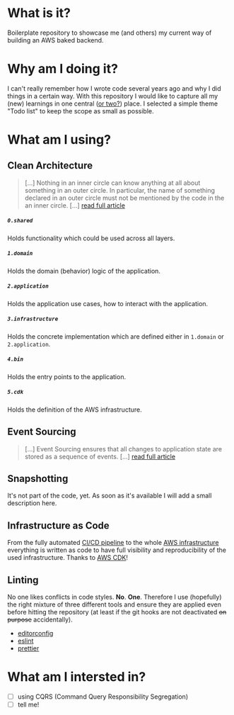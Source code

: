 # What is it?

Boilerplate repository to showcase me (and others) my current way of building an AWS baked backend.

# Why am I doing it?

I can't really remember how I wrote code several years ago and why I did things in a certain way. With this repository I would like to capture all my (new) learnings in one central ([or two?](https://github.com/MaiKaY/todo-frontend)) place. I selected a simple theme "Todo list" to keep the scope as small as possible.

# What am I using?

## Clean Architecture

> [...] Nothing in an inner circle can know anything at all about something in an outer circle. In particular, the name of something declared in an outer circle must not be mentioned by the code in the an inner circle. [...]
[read full article](https://blog.cleancoder.com/uncle-bob/2012/08/13/the-clean-architecture.html)

##### `0.shared`

Holds functionality which could be used across all layers.

##### `1.domain`

Holds the domain (behavior) logic of the application.

##### `2.application`

Holds the application use cases, how to interact with the application.

##### `3.infrastructure`

Holds the concrete implementation which are defined either in `1.domain` or `2.application`.

##### `4.bin`

Holds the entry points to the application.

##### `5.cdk`

Holds the definition of the AWS infrastructure.

## Event Sourcing

> [...] Event Sourcing ensures that all changes to application state are stored as a sequence of events. [...] [read full article](https://martinfowler.com/eaaDev/EventSourcing.html)

## Snapshotting

It's not part of the code, yet. As soon as it's available I will add a small description here.

## Infrastructure as Code

From the fully automated [CI/CD pipeline](https://github.com/MaiKaY/todo-backend/blob/main/src/5.cdk/pipeline-stack.ts) to the whole [AWS infrastructure](https://github.com/MaiKaY/todo-backend/blob/main/src/5.cdk/infrastructure-stack.ts) everything is written as code to have full visibility and reproducibility of the used infrastructure. Thanks to [AWS CDK](https://aws.amazon.com/cdk/)!

## Linting

No one likes conflicts in code styles. __No__. __One__. Therefore I use (hopefully) the right mixture of three different tools and ensure they are applied even before hitting the repository (at least if the git hooks are not deactivated ~~on purpose~~ accidentally).

- [editorconfig](https://github.com/MaiKaY/todo-backend/blob/main/.editorconfig)
- [eslint](https://github.com/MaiKaY/todo-backend/blob/main/.eslintrc.js)
- [prettier](https://github.com/MaiKaY/todo-backend/blob/main/.prettierrc.js)

# What am I intersted in?

- [ ] using CQRS (Command Query Responsibility Segregation)
- [ ] tell me!

